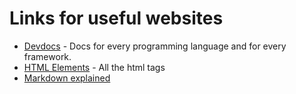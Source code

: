 # Links for useful websites

- [Devdocs](https://devdocs.io/) - Docs for every programming language and for every framework.
- [HTML Elements](https://developer.mozilla.org/en-US/docs/Web/HTML/Element) - All the html tags
- [Markdown explained](https://www.markdownguide.org/basic-syntax/#escaping-characters) 